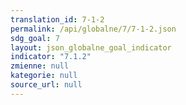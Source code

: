 ```yaml
---
translation_id: 7-1-2
permalink: /api/globalne/7/7-1-2.json
sdg_goal: 7
layout: json_globalne_goal_indicator
indicator: "7.1.2"
zmienne: null
kategorie: null
source_url: null
---
```

